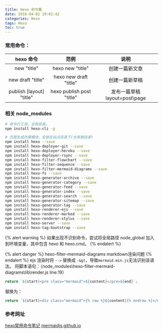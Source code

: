 ```yaml
---
title: Hexo 命令集
date: 2016-04-02 19:02:42
categories: Hexo
tags: Hexo
toc: true
---
```


### 常用命令：

| hexo 命令|范例|说明|
|:-----:|:-----:|:-----:|
|new "title"|hexo new "title"|创建一篇新文章|
|new draft "title"|hexo new draft "title"|创建一篇新草稿|
|publish [layout] "title"|hexo publish post "title"|发布一篇草稿 layout=post\page|


### 相关 node_modules
```bash
# 命令行工具，全局安装。
npm install hexo-cli -g

# 页面生成所需模块，安装在站点目录下(仓库根目录)
npm install hexo --save
npm install hexo-deployer-git --save
npm install hexo-deployer-heroku --save
npm install hexo-deployer-rsync --save
npm install hexo-filter-flowchart --save
npm install hexo-filter-sequence --save
npm install hexo-filter-mermaid-diagrams --save
npm install hexo-fs --save
npm install hexo-generator-archive --save
npm install hexo-generator-category --save
npm install hexo-generator-feed --save
npm install hexo-generator-index --save
npm install hexo-generator-search --save
npm install hexo-generator-sitemap --save
npm install hexo-generator-tag --save
npm install hexo-renderer-ejs --save
npm install hexo-renderer-marked --save
npm install hexo-renderer-stylus --save
npm install hexo-server --save
npm install hexo-tag-bootstrap --save
```

{% alert warning %}
如果出现不识别命令，尝试将全局路径 node_global 加入到环境变量，其中包含 hexo 和 hexo.cmd。
{% endalert %}

{% alert danger %}
hexo-filter-mermaid-diagrams markdown渲染问题
{% endalert %}
ejs 渲染时将 `-->` 替换成 `-&gt`，导致`mermaid.min.js`无法识别该语法。
将脚本语句：（node_modules\hexo-filter-mermaid-diagrams\lib\render.js line:19）
``` js
return `${start}<pre class="mermaid">${content}</pre>${end}`;
```
替换为：
``` js
return `${start}<div class="mermaid">{% raw %}${content}{% endraw %}</div>${end}`;
```

### 参考网址
[hexo常用命令笔记](https://segmentfault.com/a/1190000002632530)
[mermaidjs.github.io](https://mermaidjs.github.io)
